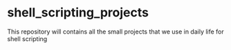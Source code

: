 # shell_scripting_projects
This repository will contains all the small projects that we use in daily life for shell scripting
